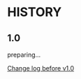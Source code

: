 # HISTORY

## 1.0

preparing...

[Change log before v1.0](https://github.com/tylim88/Firelord/blob/main/CHANGELOG.md)
